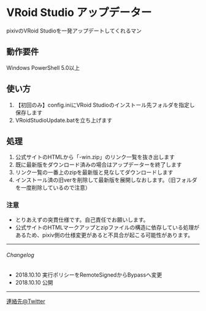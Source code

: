 # VRoid Studio アップデーター

pixivのVRoid Studioを一発アップデートしてくれるマン

## 動作要件
Windows PowerShell 5.0以上

## 使い方

1. 【初回のみ】config.iniにVRoid Studioのインストール先フォルダを指定し保存します
2. VRoidStudioUpdate.batを立ち上げます

## 処理

1. 公式サイトのHTMLから「-win.zip」のリンク一覧を抜き出します
2. 既に最新版をダウンロード済みの場合はアップデーターを終了します
3. リンク一覧の一番上のzipを最新版と見なしてダウンロードします
4. インストール済の旧verを削除して最新版を展開しなおします。（旧フォルダを一度削除しているので注意）

### 注意

* とりあえずの突貫仕様です。自己責任でお願いします。
* 公式サイトのHTMLマークアップとzipファイルの構造に依存している処理があるため、pixiv側の仕様変更があると不具合が起こる可能性があります。

---

###### Changelog

* 2018.10.10 実行ポリシーをRemoteSignedからBypassへ変更
* 2018.10.10 公開

---

[連絡先@Twitter](https://twitter.com/trs_torosalmon)
